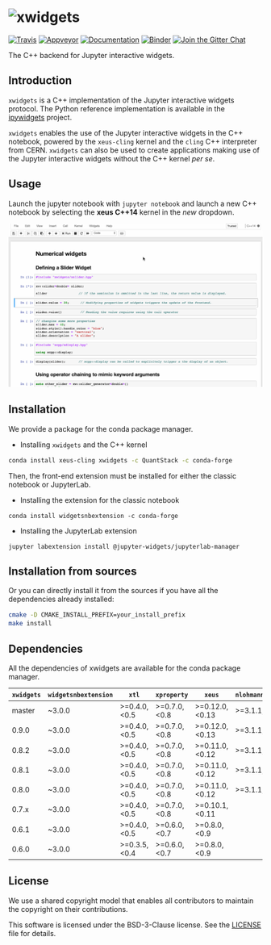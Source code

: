 # ![xwidgets](http://quantstack.net/assets/images/xwidgets.svg)

[![Travis](https://travis-ci.org/QuantStack/xwidgets.svg?branch=master)](https://travis-ci.org/QuantStack/xwidgets)
[![Appveyor](https://ci.appveyor.com/api/projects/status/ebu4prxukyqpt1mm?svg=true)](https://ci.appveyor.com/project/QuantStack/xwidgets)
[![Documentation](http://readthedocs.org/projects/xwidgets/badge/?version=latest)](https://xwidgets.readthedocs.io/en/latest/?badge=latest)
[![Binder](https://img.shields.io/badge/launch-binder-brightgreen.svg)](https://mybinder.org/v2/gh/QuantStack/xwidgets/0.9.0?filepath=notebooks/xwidgets.ipynb)
[![Join the Gitter Chat](https://badges.gitter.im/Join%20Chat.svg)](https://gitter.im/QuantStack/Lobby?utm_source=badge&utm_medium=badge&utm_campaign=pr-badge&utm_content=badge)

The C++ backend for Jupyter interactive widgets.

## Introduction

`xwidgets` is a C++ implementation of the Jupyter interactive widgets protocol. The Python reference implementation is available in the [ipywidgets](https://github.com/jupyter-widgets/ipywidgets) project.

`xwidgets` enables the use of the Jupyter interactive widgets in the C++ notebook, powered by the `xeus-cling` kernel and the `cling` C++ interpreter from CERN. `xwidgets` can also be used to create applications making use of the Jupyter interactive widgets without the C++ kernel *per se*.

## Usage

Launch the jupyter notebook with `jupyter notebook` and launch a new C++ notebook by selecting the **xeus C++14** kernel in the *new* dropdown.

![Widgets](widgets.gif)

## Installation

We provide a package for the conda package manager.

- Installing `xwidgets` and the C++ kernel

```bash
conda install xeus-cling xwidgets -c QuantStack -c conda-forge
```

Then, the front-end extension must be installed for either the classic notebook or JupyterLab.

- Installing the extension for the classic notebook

```
conda install widgetsnbextension -c conda-forge
```

- Installing the JupyterLab extension

```
jupyter labextension install @jupyter-widgets/jupyterlab-manager
```

## Installation from sources

Or you can directly install it from the sources if you have all the dependencies already installed:

```bash
cmake -D CMAKE_INSTALL_PREFIX=your_install_prefix
make install
```

## Dependencies

All the dependencies of xwidgets are available for the conda package manager.

| `xwidgets` | `widgetsnbextension`  |     `xtl`      | `xproperty`   | `xeus`          | `nlohmann_json` |
|------------|-----------------------|----------------|---------------|-----------------|-----------------|
|  master    |      ~3.0.0           |  >=0.4.0,<0.5  | >=0.7.0,<0.8  | >=0.12.0,<0.13  | >=3.1.1,<4.0    |
|  0.9.0     |      ~3.0.0           |  >=0.4.0,<0.5  | >=0.7.0,<0.8  | >=0.12.0,<0.13  | >=3.1.1,<4.0    |
|  0.8.2     |      ~3.0.0           |  >=0.4.0,<0.5  | >=0.7.0,<0.8  | >=0.11.0,<0.12  | >=3.1.1,<4.0    |
|  0.8.1     |      ~3.0.0           |  >=0.4.0,<0.5  | >=0.7.0,<0.8  | >=0.11.0,<0.12  | >=3.1.1,<4.0    |
|  0.8.0     |      ~3.0.0           |  >=0.4.0,<0.5  | >=0.7.0,<0.8  | >=0.11.0,<0.12  | >=3.1.1,<4.0    |
|  0.7.x     |      ~3.0.0           |  >=0.4.0,<0.5  | >=0.7.0,<0.8  | >=0.10.1,<0.11  |                 |
|  0.6.1     |      ~3.0.0           |  >=0.4.0,<0.5  | >=0.6.0,<0.7  | >=0.8.0,<0.9    |                 |
|  0.6.0     |      ~3.0.0           |  >=0.3.5,<0.4  | >=0.6.0,<0.7  | >=0.8.0,<0.9    |                 |

## License

We use a shared copyright model that enables all contributors to maintain the
copyright on their contributions.

This software is licensed under the BSD-3-Clause license. See the [LICENSE](LICENSE) file for details.
